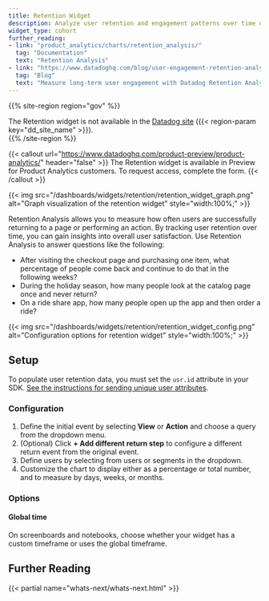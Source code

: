 ```yaml
---
title: Retention Widget
description: Analyze user retention and engagement patterns over time using cohort analysis visualization.
widget_type: cohort
further_reading:
- link: "product_analytics/charts/retention_analysis/"
  tag: "Documentation"
  text: "Retention Analysis"
- link: "https://www.datadoghq.com/blog/user-engagement-retention-analysis/"
  tag: "Blog"
  text: "Measure long-term user engagement with Datadog Retention Analysis"
---
```


{{% site-region region="gov" %}}
<div class="alert alert-danger">
The Retention widget is not available in the <a href="/getting_started/site">Datadog site</a> ({{< region-param key="dd_site_name" >}}).
</div>
{{% /site-region %}}

{{< callout url="https://www.datadoghq.com/product-preview/product-analytics/" header="false" >}}
The Retention widget is available in Preview for Product Analytics customers. To request access, complete the form.
{{< /callout >}}

{{< img src="/dashboards/widgets/retention/retention_widget_graph.png" alt="Graph visualization of the retention widget" style="width:100%;" >}}

Retention Analysis allows you to measure how often users are successfully returning to a page or performing an action. By tracking user retention over time, you can gain insights into overall user satisfaction. Use Retention Analysis to answer questions like the following:
- After visiting the checkout page and purchasing one item, what percentage of people come back and continue to do that in the following weeks?
- During the holiday season, how many people look at the catalog page once and never return?
- On a ride share app, how many people open up the app and then order a ride? 

{{< img src="/dashboards/widgets/retention/retention_widget_config.png" alt="Configuration options for retention widget" style="width:100%;" >}}

## Setup

To populate user retention data, you must set the `usr.id` attribute in your SDK. [See the instructions for sending unique user attributes][1].

### Configuration

1. Define the initial event by selecting **View** or **Action** and choose a query from the dropdown menu.
1. (Optional) Click **+ Add different return step** to configure a different return event from the original event. 
1. Define users by selecting from users or segments in the dropdown.
1. Customize the chart to display either as a percentage or total number, and to measure by days, weeks, or months. 

### Options

#### Global time

On screenboards and notebooks, choose whether your widget has a custom timeframe or uses the global timeframe.


## Further Reading

{{< partial name="whats-next/whats-next.html" >}}

[1]: /real_user_monitoring/application_monitoring/browser/advanced_configuration#user-session
